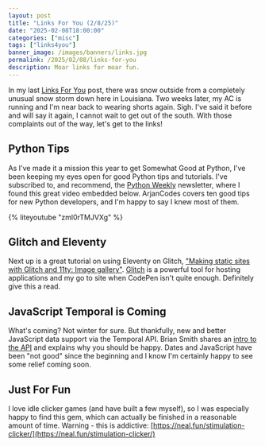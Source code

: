 ```yaml
---
layout: post
title: "Links For You (2/8/25)"
date: "2025-02-08T18:00:00"
categories: ["misc"]
tags: ["links4you"]
banner_image: /images/banners/links.jpg
permalink: /2025/02/08/links-for-you
description: Moar links for moar fun.
---
```


In my last [Links For You](https://www.raymondcamden.com/2025/01/25/links-for-you-12525) post, there was snow outside from a completely unusual snow storm down here in Louisiana. Two weeks later, my AC is running and I'm near back to wearing shorts again. Sigh. I've said it before and will say it again, I cannot wait to get out of the south. With those complaints out of the way, let's get to the links!

## Python Tips

As I've made it a mission this year to get Somewhat Good at Python, I've been keeping my eyes open for good Python tips and tutorials. I've subscribed to, and recommend, the [Python Weekly](https://www.pythonweekly.com/) newsletter, where I found this great video embedded below. ArjanCodes covers ten good tips for new Python developers, and I'm happy to say I knew most of them.

{% liteyoutube "zml0rTMJVXg" %}

## Glitch and Eleventy

Next up is a great tutorial on using Eleventy on Glitch, ["Making static sites with Glitch and 11ty: Image gallery"](https://stefanbohacek.com/blog/making-static-sites-on-glitch-image-gallery/). [Glitch](https://glitch.com/) is a powerful tool for hosting applications and my go to site when CodePen isn't quite enough. Definitely give this a read.

## JavaScript Temporal is Coming

What's coming? Not winter for sure. But thankfully, new and better JavaScript data support via the Temporal API. Brian Smith shares an [intro to the API](https://developer.mozilla.org/en-US/blog/javascript-temporal-is-coming/) and explains why you should be happy. Dates and JavaScript have been "not good" since the beginning and I know I'm certainly happy to see some relief coming soon.

## Just For Fun

I love idle clicker games (and have built a few myself), so I was especially happy to find this gem, which can actually be finished in a reasonable amount of time. Warning - this is addictive: [https://neal.fun/stimulation-clicker/](https://neal.fun/stimulation-clicker/)